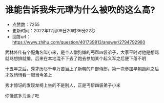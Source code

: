 # 谁能告诉我朱元璋为什么被吹的这么高?
- 点赞数：7255
- 更新时间：2022年12月09日20时36分22秒
- 回答url：https://www.zhihu.com/question/401739813/answer/2794792980
<body>
 <p data-pid="FLr99FkK">武林外传有个配角名叫小米，是个人憎狗嫌的丐帮四袋弟子，大家平时对他是想骂就骂想排就排，后来在本地混不下去了跑去参加某个起义军之后便下落不明</p>
 <p data-pid="jZj8YXcC">十五年之后，秀才历尽千辛万苦当上了新朝的户部侍郎，第一次参加早朝跪拜之后才敢悄悄看一眼当今圣上</p>
 <p data-pid="P_YY2-wW">秀才惊讶的发现龙椅上坐的不是别人，正是丐帮四袋弟子小米</p>
 <p data-pid="r8NNJAzh">你懂这多荒诞了吧</p>
</body>